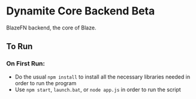 # Dynamite Core Backend **Beta**
BlazeFN backend, the core of Blaze.


## To Run
### On First Run:
- Do the usual `npm install` to install all the necessary libraries needed in order to run the program
- Use `npm start`, `launch.bat`, or `node app.js` in order to run the script
